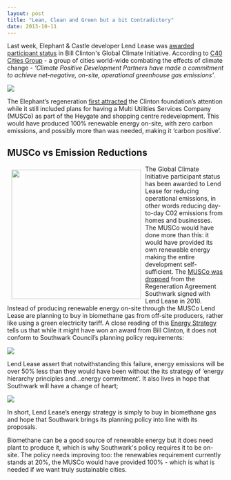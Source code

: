 ```yaml
---
layout: post
title: "Lean, Clean and Green but a bit Contradictory"
date: 2013-10-11
---
```

Last week, Elephant & Castle developer Lend Lease was [awarded participant status](https://www.standard.co.uk/business/markets/property-southwark-gets-a-new-lease-of-life-8841328.html) in Bill Clinton's Global Climate Initiative. According to [C40 Cities Group](https://www.c40cities.org/c40blog/leading-the-way-forward-progress-in-australia) - a group of cities world-wide combating the effects of climate change - _‘Climate Positive Development Partners have made a commitment to achieve net-negative, on-site, operational greenhouse gas emissions’_.

![](https://dailybail.com/storage/bill-clinton-404_683090c.jpg)

The Elephant’s regeneration [first attracted](https://news.bbc.co.uk/1/hi/england/london/8056859.stm) the Clinton foundation’s attention while it still included plans for having a Multi Utilities Services Company (MUSCo) as part of the Heygate and shopping centre redevelopment. This would have produced 100% renewable energy on-site, with zero carbon emissions, and possibly more than was needed, making it ‘carbon positive’.

## MUSCo vs Emission Reductions
<img src="https://www.bdunlop.com/images/Elephant-and-Castle/energy_envrnmtl-services_lge.gif" align="left" width="300" style="margin:10px">The Global Climate Initiative participant status has been awarded to Lend Lease for reducing operational emissions, in other words reducing day-to-day C02 emissions from homes and businesses. The MUSCo would have done more than this: it would have provided its own renewable energy making the entire development self-sufficient. The [MUSCo was dropped](https://www.london-se1.co.uk/news/view/5052) from the Regeneration Agreement Southwark signed with Lend Lease in 2010. 
Instead of producing renewable energy on-site through the MUSCo Lend Lease are planning to buy in biomethane gas from off-site producers, rather like using a green electricity tariff. 
A close reading of this [Energy Strategy](https://planningonline.southwark.gov.uk/AcolNetCGI.exe?ACTION=UNWRAP&RIPNAME=Root.PgeResultDetail&TheSystemkey=9550213) tells us that while it might have won an award from Bill Clinton, it does not conform to Southwark Council’s planning policy requirements:

![](https://crappistmartin.github.io/images/page11.jpg)

Lend Lease assert that notwithstanding this failure, energy emissions will be over 50% less than they would have been without the its strategy of ‘energy hierarchy principles and…energy commitment’. It also lives in hope that Southwark will have a change of heart;


![](https://crappistmartin.github.io/images/page112.jpg)

In short, Lend Lease’s energy strategy is simply to buy in biomethane gas and hope that Southwark brings its planning policy into line with its proposals.

Biomethane can be a good source of renewable energy but it does need plant to produce it, which is why Southwark's policy requires it to be on-site. The policy needs improving too: the renewables requirement currently stands at 20%, the MUSCo would have provided 100% - which is what is needed if we want truly sustainable cities.  


